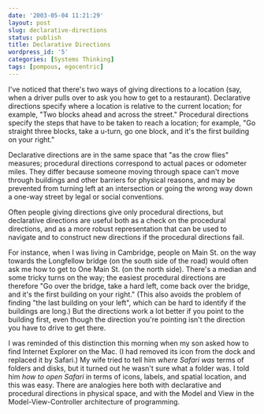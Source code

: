 ```yaml
---
date: '2003-05-04 11:21:29'
layout: post
slug: declarative-directions
status: publish
title: Declarative Directions
wordpress_id: '5'
categories: [Systems Thinking]
tags: [pompous, egocentric]
---
```


I've noticed that there's two ways of giving directions to a location (say, when a driver pulls over to ask you how to get to a restaurant).  Declarative directions specify where a location is relative to the current location; for example, "Two blocks ahead and across the street."  Procedural directions specify the steps that have to be taken to reach a location; for example, "Go straight three blocks, take a u-turn, go one block, and it's the first building on your right."

Declarative directions are in the same space that "as the crow flies" measures; procedural directions correspond to actual paces or odometer miles.  They differ because someone moving through space can't move through buildings and other barriers for physical reasons, and may be prevented from turning left at an intersection or going the wrong way down a one-way street by legal or social conventions.

Often people giving directions give only procedural directions, but declarative directions are useful both as a check on the procedural directions, and as a more robust representation that can be used to navigate and to construct new directions if the procedural directions fail.

For instance, when I was living in Cambridge, people on Main St. on the way towards the Longfellow bridge (on the south side of the road) would often ask me how to get to One Main St. (on the north side).  There's a median and some tricky turns on the way; the easiest procedural directions are therefore "Go over the bridge, take a hard left, come back over the bridge, and it's the first building on your right."  (This also avoids the problem of finding "the last building on your left", which can be hard to identify if the buildings are long.)  But the directions work a lot better if you point to the building first, even though the direction you're pointing isn't the direction you have to drive to get there.

I was reminded of this distinction this morning when my son asked how to find Internet Explorer on the Mac.  (I had removed its icon from the dock and replaced it by Safari.)  My wife tried to tell him _where Safari was_ terms of folders and disks, but it turned out he wasn't sure what a folder was.  I told him _how to open Safari_ in terms of icons, labels, and spatial location, and this was easy.  There are analogies here both with declarative and procedural directions in physical space, and with the Model and View in the Model-View-Controller architecture of programming.

